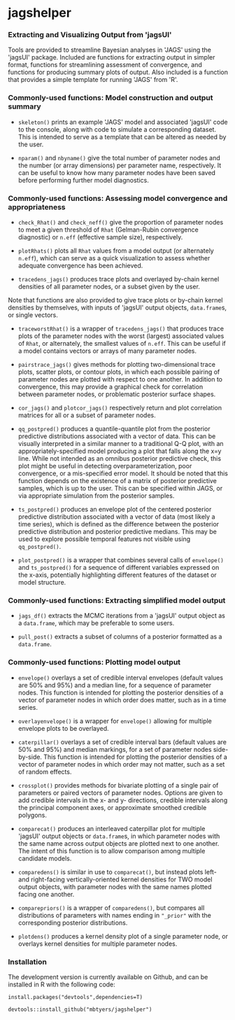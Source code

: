 # jagshelper 

### Extracting and Visualizing Output from 'jagsUI'

Tools are provided to streamline Bayesian analyses in 'JAGS' using 
the 'jagsUI' package.  Included are functions for extracting output in 
simpler format, functions for streamlining assessment of convergence, and 
functions for producing summary plots of output.  Also included is a 
function that provides a simple template for running 'JAGS' from 'R'.

### Commonly-used functions: Model construction and output summary

* `skeleton()` prints an example 'JAGS' model and associated 'jagsUI' code to 
the console, along with code to simulate a corresponding dataset.  This is 
intended to serve as a template that can be altered as needed by the user.

* `nparam()` and `nbyname()` give the total number of parameter nodes and the 
number (or array dimensions) per parameter name, respectively.  It can be 
useful to know how many parameter nodes have been saved before performing further
model diagnostics.

### Commonly-used functions: Assessing model convergence and appropriateness

* `check_Rhat()` and `check_neff()` give the proportion of parameter nodes to 
meet a given threshold of `Rhat` (Gelman-Rubin convergence diagnostic) or `n.eff` 
(effective sample size), respectively.

* `plotRhats()` plots all `Rhat` values from a model output (or alternately `n.eff`),
which can serve as a quick visualization to assess whether adequate convergence 
has been achieved.  

* `tracedens_jags()` produces trace plots and overlayed by-chain kernel densities
of all parameter nodes, or a subset given by the user.  

Note that functions are 
also provided to give trace plots or by-chain kernel densities by themselves, with
inputs of 'jagsUI' output objects, `data.frame`s, or single vectors.

* `traceworstRhat()` is a wrapper of `tracedens_jags()` that produces trace plots
of the parameter nodes with the worst (largest) associated values of `Rhat`, or 
alternately, the smallest values of `n.eff`.  This can be useful if a model contains
vectors or arrays of many parameter nodes.

* `pairstrace_jags()` gives methods for plotting two-dimensional trace plots, 
scatter plots, or contour plots, in which each possible pairing of parameter nodes are
plotted with respect to one another.  In addition to convergence, this may provide
a graphical check for correlation between parameter nodes, or problematic posterior 
surface shapes.

* `cor_jags()` and `plotcor_jags()` respectively return and plot correlation matrices 
for all or a subset of parameter nodes.

* `qq_postpred()` produces a quantile-quantile plot from the posterior predictive
distributions associated with a vector of data.  This can be visually interpreted
in a similar manner to a traditional Q-Q plot, with an appropriately-specified
model producing a plot that falls along the x=y line.  While not intended as
an omnibus posterior predictive check, this plot might be useful in detecting 
overparameterization, poor convergence, or a mis-specified error model.  It should
be noted that this function depends on the existence of a matrix of posterior 
predictive samples, which is up to the user.  This can be specified within JAGS,
or via appropriate simulation from the posterior samples.

* `ts_postpred()` produces an envelope plot of the centered posterior predictive
distribution associated with a vector of data (most likely a time series), which
is defined as the difference between the posterior predictive distribution and 
posterior predictive medians.  This may be used to explore possible temporal
features not visible using `qq_postpred()`.

* `plot_postpred()` is a wrapper that combines several calls of `envelope()`
and `ts_postpred()` for a sequence of different variables expressed on the x-axis, 
potentially highlighting different features of the dataset or model structure. 

### Commonly-used functions: Extracting simplified model output

* `jags_df()` extracts the MCMC iterations from a 'jagsUI' output object as a `data.frame`,
which may be preferable to some users.

* `pull_post()` extracts a subset of columns of a posterior formatted as a `data.frame`.

### Commonly-used functions: Plotting model output

* `envelope()` overlays a set of credible interval envelopes (default values are 50%
and 95%) and a median line, for a sequence of parameter nodes.  This 
function is intended for plotting the posterior densities of a vector of parameter
nodes in which order does matter, such as in a time series.

* `overlayenvelope()` is a wrapper for `envelope()` allowing for multiple envelope
plots to be overlayed.

* `caterpillar()` overlays a set of credible interval bars (default values are 50%
and 95%) and median markings, for a set of parameter nodes side-by-side.  This 
function is intended for plotting the posterior densities of a vector of parameter
nodes in which order may not matter, such as a set of random effects.

* `crossplot()` provides methods for bivariate plotting of a single pair of parameters
or paired vectors of parameter nodes.  Options are given to add credible intervals
in the x- and y- directions, credible intervals along the principal component 
axes, or approximate smoothed credible polygons.

* `comparecat()` produces an interleaved caterpillar plot for multiple 'jagsUI' 
output objects or `data.frame`s, in which parameter nodes with the same name across
output objects are plotted next to one another.  The intent of this function is to
allow comparison among multiple candidate models.

* `comparedens()` is similar in use to `comparecat()`, but instead plots left- 
and right-facing vertically-oriented kernel densities for TWO model output objects,
with parameter nodes with the same names plotted facing one another.

* `comparepriors()` is a wrapper of `comparedens()`, but compares all distributions
of parameters with names ending in `"_prior"` with the corresponding posterior
distributions.

* `plotdens()` produces a kernel density plot of a single parameter node, or 
overlays kernel densities for multiple parameter nodes.


### Installation

The development version is currently available on Github, and can be installed in R with the following code:

`install.packages("devtools",dependencies=T)`

`devtools::install_github("mbtyers/jagshelper")`
